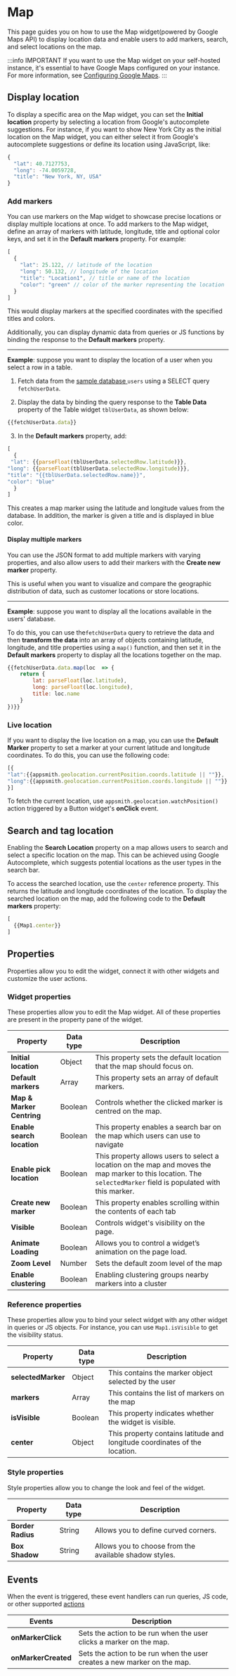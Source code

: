 # Map

This page guides you on how to use the Map widget(powered by Google Maps API) to display location data and enable users to add markers, search, and select locations on the map.

:::info IMPORTANT
If you want to use the Map widget on your self-hosted instance, it's essential to have Google Maps configured on your instance. For more information, see [Configuring Google Maps](/getting-started/setup/instance-configuration/google-maps).
:::

<VideoEmbed host="youtube" videoId="xCTiPNlBKLU" title="Using the Map Widget" caption="Using the Map Widget"/>


## Display location

To display a specific area on the Map widget, you can set the **Initial location** property by selecting a location from Google's autocomplete suggestions. For instance, if you want to show New York City as the initial location on the Map widget, you can either select it from Google's autocomplete suggestions or define its location using JavaScript, like:

```js
{
  "lat": 40.7127753,
  "long": -74.0059728,
  "title": "New York, NY, USA"
}
```

### Add markers
You can use markers on the Map widget to showcase precise locations or display multiple locations at once. To add markers to the Map widget, define an array of markers with latitude, longitude, title and optional color keys, and set it in the **Default markers** property. For example:

```js
[
  {
    "lat": 25.122, // latitude of the location
    "long": 50.132, // longitude of the location
    "title": "Location1", // title or name of the location
    "color": "green" // color of the marker representing the location
  }
]
```

This would display markers at the specified coordinates with the specified titles and colors. 

Additionally, you can display dynamic data from queries or JS functions by binding the response to the **Default markers** property.

---
**Example**: suppose you want to display the location of a user when you select a row in a table.

1.  Fetch data from the [sample database ](https://docs.appsmith.com/core-concepts/connecting-to-data-sources/connecting-to-databases#sample-databases) `users` using a SELECT query `fetchUserData`. 

2. Display the data by binding the query response to the **Table Data** property of the Table widget `tblUserData`, as shown below:

```js
{{fetchUserData.data}}
```
3. In the **Default markers** property, add:

```js
[
  {
 "lat": {{parseFloat(tblUserData.selectedRow.latitude)}},
"long": {{parseFloat(tblUserData.selectedRow.longitude)}},
"title": "{{tblUserData.selectedRow.name}}",
"color": "blue"
  }
]
```
This creates a map marker using the latitude and longitude values from the database. In addition, the marker is given a title and is displayed in blue color.



#### Display multiple markers 

You can use the JSON format to add multiple markers with varying properties, and also allow users to add their markers with the **Create new marker** property. 

This is useful when you want to visualize and compare the geographic distribution of data, such as customer locations or store locations.

---
**Example**: suppose you want to display all the locations available in the users' database.


To do this, you can use the`fetchUserData` query to retrieve the data and then **transform the data** into an array of objects containing latitude, longitude, and title properties using a `map()` function, and then set it in the **Default markers** property to display all the locations together on the map.

```js
{{fetchUserData.data.map(loc  => {
	return {
		lat: parseFloat(loc.latitude),
		long: parseFloat(loc.longitude),
		title: loc.name
	}
})}}
```



### Live location

If you want to display the live location on a map, you can use the **Default Marker** property to set a marker at your current latitude and longitude coordinates. To do this, you can use the following code:

```js
[{
"lat":{{appsmith.geolocation.currentPosition.coords.latitude || ""}}, 
"long":{{appsmith.geolocation.currentPosition.coords.longitude || ""}}
}]
```

To fetch the current location, use `appsmith.geolocation.watchPosition()` action triggered by a Button widget's **onClick** event. 


## Search and tag location

Enabling the **Search Location** property on a map allows users to search and select a specific location on the map. This can be achieved using Google Autocomplete, which suggests potential locations as the user types in the search bar.

To access the searched location, use the ``center`` reference property. This returns the latitude and longitude coordinates of the location. To display the searched location on the map, add the following code to the **Default markers** property:

```js
[
  {{Map1.center}}
]
```






## Properties

Properties allow you to edit the widget, connect it with other widgets and customize the user actions.


### Widget properties

These properties allow you to edit the Map widget. All of these properties are present in the property pane of the widget.

|  Property   | Data type |  Description                                                                                                                                                                      |
| -----------------| ------------ | -------------------------------------------------------------------------------------------------------------------------------------------------------------------------------- |
| **Initial location**     |  Object  | This property sets the default location that the map should focus on.                                                                                                                      |
| **Default markers**      | Array   | This property sets an array of default markers. |
| **Map & Marker Centring** | Boolean  | Controls whether the clicked marker is centred on the map.                                                                                                                                 |
| **Enable search location** | Boolean | This property enables a search bar on the map which users can use to navigate                                                                                                              |
| **Enable pick location** | Boolean   | This property allows users to select a location on the map and moves the map marker to this location. The `selectedMarker` field is populated with this marker.                            |
| **Create new marker**    | Boolean   | This property enables scrolling within the contents of each tab                                                                                                                            |
| **Visible**             | Boolean    | Controls widget's visibility on the page.                                                                       |
| **Animate Loading**     | Boolean    | Allows you to control a widget’s animation on the page load.                                                                                                                               |
| **Zoom Level**          | Number    | Sets the default zoom level of the map      
| **Enable clustering**    | Boolean          |         Enabling clustering groups nearby markers into a cluster                                                                                                   |

### Reference properties

These properties allow you to bind your select widget with any other widget in queries or JS objects. For instance, you can use `Map1.isVisible` to get the visibility status.

| Property | Data type | Description                                                                                                                                                    |
| ----------------- | ------------ | -------------------------------------------------------------------------------------------------------------------------------------------------- |
| **selectedMarker**  | Object  | This contains the marker object selected by the user          |
| **markers**        | Array   | This contains the list of markers on the map                  |
| **isVisible**       | Boolean  | This property indicates whether the widget is visible.  |
| **center**       | Object  | This property contains latitude and longitude coordinates of the location. |


### Style properties

Style properties allow you to change the look and feel of the widget.

|  Property   | Data type |  Description                                                                                                                                                                      |
| -----------------| ------------ | -------------------------------------------------------------------------------------------------------------------------------------------------------------------------------- |
| **Border Radius** | String | Allows you to define curved corners.                   |
| **Box Shadow**    | String  | Allows you to choose from the available shadow styles. |



## Events

When the event is triggered, these event handlers can run queries, JS code, or other supported [actions](/reference/appsmith-framework/widget-actions)


| Events              | Description                                                                                                                                       |
| ------------------- | ------------------------------------------------------------------------------------------------------------------------------------------------- |
| **onMarkerClick**   | Sets the action to be run when the user clicks a marker on the map.      |
| **onMarkerCreated** | Sets the action to be run when the user creates a new marker on the map. |

